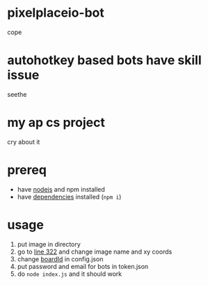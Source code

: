 # pixelplaceio-bot
cope

# autohotkey based bots have skill issue
seethe

# my ap cs project
cry about it

# prereq
- have [nodejs](https://nodejs.org/en/download/) and npm installed
- have [dependencies](https://stackoverflow.com/questions/42969517/how-do-i-install-all-the-requirements-with-npm) installed (`npm i`)

# usage
1. put image in directory
2. go to [line 322](https://github.com/anonymousomeone/pixelplaceio-bot/blob/main/index.js#L20) and change image name and xy coords
3. change [boardId](https://github.com/anonymousomeone/pixelplaceio-bot/blob/main/config.json#L2) in config.json
4. put password and email for bots in token.json
5. do `node index.js` and it should work
